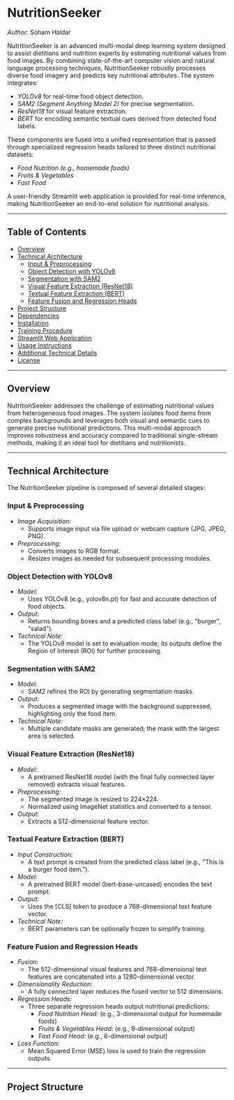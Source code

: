 # NutritionSeeker

*Author:* Soham Haldar

NutritionSeeker is an advanced multi-modal deep learning system designed to assist dietitians and nutrition experts by estimating nutritional values from food images. By combining state-of-the-art computer vision and natural language processing techniques, NutritionSeeker robustly processes diverse food imagery and predicts key nutritional attributes. The system integrates:

- *YOLOv8* for real-time food object detection.
- *SAM2 (Segment Anything Model 2)* for precise segmentation.
- *ResNet18* for visual feature extraction.
- *BERT* for encoding semantic textual cues derived from detected food labels.

These components are fused into a unified representation that is passed through specialized regression heads tailored to three distinct nutritional datasets:
- *Food Nutrition (e.g., homemade foods)*
- *Fruits & Vegetables*
- *Fast Food*

A user-friendly Streamlit web application is provided for real-time inference, making NutritionSeeker an end-to-end solution for nutritional analysis.

---

## Table of Contents

- [Overview](#overview)
- [Technical Architecture](#technical-architecture)
  - [Input & Preprocessing](#input--preprocessing)
  - [Object Detection with YOLOv8](#object-detection-with-yolov8)
  - [Segmentation with SAM2](#segmentation-with-sam2)
  - [Visual Feature Extraction (ResNet18)](#visual-feature-extraction-resnet18)
  - [Textual Feature Extraction (BERT)](#textual-feature-extraction-bert)
  - [Feature Fusion and Regression Heads](#feature-fusion-and-regression-heads)
- [Project Structure](#project-structure)
- [Dependencies](#dependencies)
- [Installation](#installation)
- [Training Procedure](#training-procedure)
- [Streamlit Web Application](#streamlit-web-application)
- [Usage Instructions](#usage-instructions)
- [Additional Technical Details](#additional-technical-details)
- [License](#license)

---

## Overview

NutritionSeeker addresses the challenge of estimating nutritional values from heterogeneous food images. The system isolates food items from complex backgrounds and leverages both visual and semantic cues to generate precise nutritional predictions. This multi-modal approach improves robustness and accuracy compared to traditional single-stream methods, making it an ideal tool for dietitians and nutritionists.

---

## Technical Architecture

The NutritionSeeker pipeline is composed of several detailed stages:

### Input & Preprocessing

- *Image Acquisition:*  
  - Supports image input via file upload or webcam capture (JPG, JPEG, PNG).
- *Preprocessing:*  
  - Converts images to RGB format.
  - Resizes images as needed for subsequent processing modules.

### Object Detection with YOLOv8

- *Model:*  
  - Uses YOLOv8 (e.g., yolov8n.pt) for fast and accurate detection of food objects.
- *Output:*  
  - Returns bounding boxes and a predicted class label (e.g., "burger", "salad").
- *Technical Note:*  
  - The YOLOv8 model is set to evaluation mode; its outputs define the Region of Interest (ROI) for further processing.

### Segmentation with SAM2

- *Model:*  
  - SAM2 refines the ROI by generating segmentation masks.
- *Output:*  
  - Produces a segmented image with the background suppressed, highlighting only the food item.
- *Technical Note:*  
  - Multiple candidate masks are generated; the mask with the largest area is selected.

### Visual Feature Extraction (ResNet18)

- *Model:*  
  - A pretrained ResNet18 model (with the final fully connected layer removed) extracts visual features.
- *Preprocessing:*  
  - The segmented image is resized to 224×224.
  - Normalized using ImageNet statistics and converted to a tensor.
- *Output:*  
  - Extracts a 512-dimensional feature vector.

### Textual Feature Extraction (BERT)

- *Input Construction:*  
  - A text prompt is created from the predicted class label (e.g., "This is a burger food item.").
- *Model:*  
  - A pretrained BERT model (bert-base-uncased) encodes the text prompt.
- *Output:*  
  - Uses the [CLS] token to produce a 768-dimensional text feature vector.
- *Technical Note:*  
  - BERT parameters can be optionally frozen to simplify training.

### Feature Fusion and Regression Heads

- *Fusion:*  
  - The 512-dimensional visual features and 768-dimensional text features are concatenated into a 1280-dimensional vector.
- *Dimensionality Reduction:*  
  - A fully connected layer reduces the fused vector to 512 dimensions.
- *Regression Heads:*  
  - Three separate regression heads output nutritional predictions:
    - *Food Nutrition Head:* (e.g., 3-dimensional output for homemade foods)
    - *Fruits & Vegetables Head:* (e.g., 9-dimensional output)
    - *Fast Food Head:* (e.g., 8-dimensional output)
- *Loss Function:*  
  - Mean Squared Error (MSE) loss is used to train the regression outputs.

---

## Project Structure
